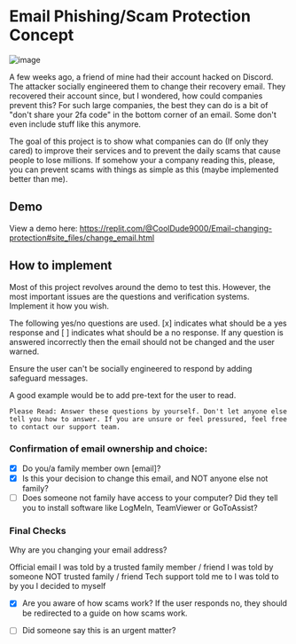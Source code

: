 # Email Phishing/Scam Protection Concept
![image](https://github.com/user-attachments/assets/1611099f-2ef0-4645-8781-71627be94ae1)


A few weeks ago, a friend of mine had their account hacked on Discord. The attacker socially engineered them to change their recovery email. They recovered their account since, but I wondered, how could companies prevent this? For such large companies, the best they can do is a bit of "don't share your 2fa code" in the bottom corner of an email. Some don't even include stuff like this anymore.

The goal of this project is to show what companies can do (If only they cared) to improve their services and to prevent the daily scams that cause people to lose millions. If somehow your a company reading this, please, you can prevent scams with things as simple as this (maybe implemented better than me).

## Demo

View a demo here: https://replit.com/@CoolDude9000/Email-changing-protection#site_files/change_email.html

## How to implement

Most of this project revolves around the demo to test this. However, the most important issues are the questions and verification systems. Implement it how you wish.

The following yes/no questions are used. [x] indicates what should be a yes response and [ ] indicates what should be a no response. If any question is answered incorrectly then the email should not be changed and the user warned.

Ensure the user can't be socially engineered to respond by adding safeguard messages.

A good example would be to add pre-text for the user to read.
```
Please Read: Answer these questions by yourself. Don't let anyone else tell you how to answer. If you are unsure or feel pressured, feel free to contact our support team.
```

### Confirmation of email ownership and choice:
- [x] Do you/a family member own [email]?
- [x] Is this your decision to change this email, and NOT anyone else not family?
- [ ] Does someone not family have access to your computer? Did they tell you to install software like LogMeIn, TeamViewer or GoToAssist?

### Final Checks
Why are you changing your email address?

 Official email
 I was told by a trusted family member / friend
 I was told by someone NOT trusted family / friend
 Tech support told me to
 I was told to by you
 I decided to myself

- [x] Are you aware of how scams work?
If the user responds no, they should be redirected to a guide on how scams work.

- [ ] Did someone say this is an urgent matter?
